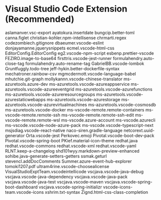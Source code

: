 # Visual Studio Code Extension (Recommended)

aslamanver.vsc-export
ayatokura.insertdate
bungcip.better-toml
canna.figlet
christian-kohler.npm-intellisense
chrmarti.regex
codezombiech.gitignore
dbaeumer.vscode-eslint
donjayamanne.jquerysnippets
ecmel.vscode-html-css
EditorConfig.EditorConfig
eg2.vscode-npm-script
esbenp.prettier-vscode
FEZIRO.image-to-base64
firsttris.vscode-jest-runner
formulahendry.auto-close-tag
formulahendry.auto-rename-tag
GabrielBB.vscode-lombok
Gruntfuggly.todo-tree
jeff-hykin.better-dockerfile-syntax
mechatroner.rainbow-csv
mgmcdermott.vscode-language-babel
mhutchie.git-graph
mollykannn.vscode-chinese-translator
ms-azuretools.azure-dev
ms-azuretools.vscode-azureappservice
ms-azuretools.vscode-azureeventgrid
ms-azuretools.vscode-azurefunctions
ms-azuretools.vscode-azureresourcegroups
ms-azuretools.vscode-azurestaticwebapps
ms-azuretools.vscode-azurestorage
ms-azuretools.vscode-azurevirtualmachines
ms-azuretools.vscode-cosmosdb
ms-azuretools.vscode-docker
ms-vscode-remote.remote-containers
ms-vscode-remote.remote-ssh
ms-vscode-remote.remote-ssh-edit
ms-vscode-remote.remote-wsl
ms-vscode.azure-account
ms-vscode.azurecli
ms-vscode.vscode-node-azure-pack
ms-vscode.vscode-typescript-next
msjsdiag.vscode-react-native
naco-siren.gradle-language
netcorext.uuid-generator
Orta.vscode-jest
Perkovec.emoji
Pivotal.vscode-boot-dev-pack
Pivotal.vscode-spring-boot
PKief.material-icon-theme
redhat.java
redhat.vscode-commons
redhat.vscode-xml
redhat.vscode-yaml
RLNT.keep-a-changelog
shd101wyy.markdown-preview-enhanced
sohibe.java-generate-setters-getters
ssmak.geturl
stevencl.addDocComments
Summer.azure-event-hub-explorer
tomoki1207.pdf
ultram4rine.vscode-choosealicense
VisualStudioExptTeam.vscodeintellicode
vscjava.vscode-java-debug
vscjava.vscode-java-dependency
vscjava.vscode-java-pack
vscjava.vscode-java-test
vscjava.vscode-maven
vscjava.vscode-spring-boot-dashboard
vscjava.vscode-spring-initializr
vscode-icons-team.vscode-icons
xshrim.txt-syntax
Zignd.html-css-class-completion
